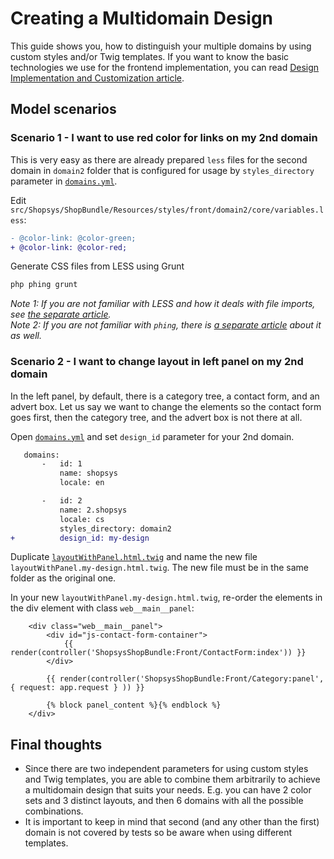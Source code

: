 # Creating a Multidomain Design

This guide shows you, how to distinguish your multiple domains by using custom styles and/or Twig templates.
If you want to know the basic technologies we use for the frontend implementation, you can read [Design Implementation and Customization article](../frontend/design-implementation-and-customization.md).

## Model scenarios

### Scenario 1 - I want to use red color for links on my 2nd domain

This is very easy as there are already prepared `less` files for the second domain in `domain2` folder
that is configured for usage by `styles_directory` parameter in [`domains.yml`](/project-base/app/config/domains.yml).

Edit `src/Shopsys/ShopBundle/Resources/styles/front/domain2/core/variables.less`:

```diff
- @color-link: @color-green;
+ @color-link: @color-red;
```

Generate CSS files from LESS using Grunt
```sh
php phing grunt
```

*Note 1: If you are not familiar with LESS and how it deals with file imports, see [the separate article](../frontend/introduction-to-less.md).*  
*Note 2: If you are not familiar with `phing`, there is [a separate article](../introduction/console-commands-for-application-management-phing-targets.md) about it as well.*

### Scenario 2 - I want to change layout in left panel on my 2nd domain

In the left panel, by default, there is a category tree, a contact form, and an advert box.
Let us say we want to change the elements so the contact form goes first, then the category tree, and the advert box is not there at all.

Open [`domains.yml`](/project-base/app/config/domains.yml) and set `design_id` parameter for your 2nd domain.

```diff
   domains:
       -   id: 1
           name: shopsys
           locale: en

       -   id: 2
           name: 2.shopsys
           locale: cs
           styles_directory: domain2
+          design_id: my-design
```

Duplicate [`layoutWithPanel.html.twig`](/project-base/src/Shopsys/ShopBundle/Resources/views/Front/Layout/layoutWithPanel.html.twig)
and name the new file `layoutWithPanel.my-design.html.twig`. The new file must be in the same folder as the original one.

In your new `layoutWithPanel.my-design.html.twig`, re-order the elements in the div element with class `web__main__panel`:

```twig
    <div class="web__main__panel">
        <div id="js-contact-form-container">
            {{ render(controller('ShopsysShopBundle:Front/ContactForm:index')) }}
        </div>

        {{ render(controller('ShopsysShopBundle:Front/Category:panel', { request: app.request } )) }}

        {% block panel_content %}{% endblock %}
    </div>
```

## Final thoughts

- Since there are two independent parameters for using custom styles and Twig templates,
you are able to combine them arbitrarily to achieve a multidomain design that suits your needs.
E.g. you can have 2 color sets and 3 distinct layouts, and then 6 domains with all the possible combinations.
- It is important to keep in mind that second (and any other than the first) domain is not covered by tests so be aware when using different templates.
